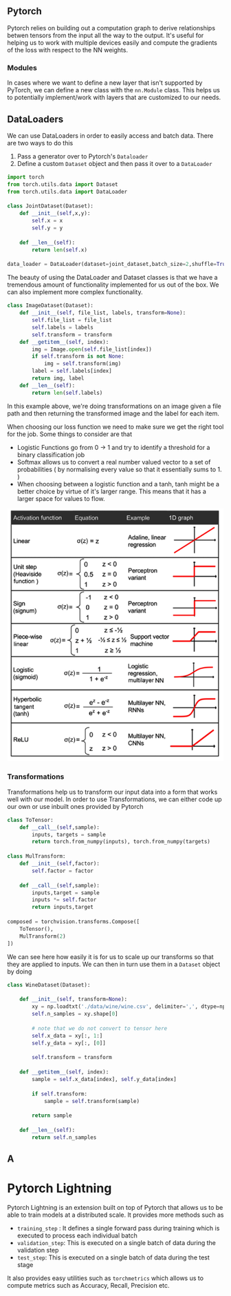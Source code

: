 ## Pytorch

Pytorch relies on building out a computation graph to derive relationships betwen tensors from the input all the way to the output. It's useful for helping us to work with multiple devices easily and compute the gradients of the loss with respect to the NN weights.

### Modules

In cases where we want to define a new layer that isn't supported by PyTorch, we can define a new class with the `nn.Module` class. This helps us to potentially implement/work with layers that are customized to our needs.
## DataLoaders

We can use DataLoaders in order to easily access and batch data. There are two ways to do this

1. Pass a generator over to Pytorch's `Dataloader`
2. Define a custom `Dataset` object and then pass it over to a `DataLoader`

```python
import torch
from torch.utils.data import Dataset
from torch.utils.data import DataLoader

class JointDataset(Dataset):
    def __init__(self,x,y):
        self.x = x
        self.y = y
    
    def __len__(self):
        return len(self.x)

data_loader = DataLoader(dataset=joint_dataset,batch_size=2,shuffle=True)
```

The beauty of using the DataLoader and Dataset classes is that we have a tremendous amount of functionality implemented for us out of the box. We can also implement more complex functionality.

```python
class ImageDataset(Dataset):
    def __init__(self, file_list, labels, transform=None):
        self.file_list = file_list
        self.labels = labels
        self.transform = transform
    def __getitem__(self, index):
        img = Image.open(self.file_list[index])        
        if self.transform is not None:
            img = self.transform(img)
        label = self.labels[index]
        return img, label
    def __len__(self):
        return len(self.labels)
```

In this example above, we're doing transformations on an image given a file path and then returning the transformed image and the label for each item.

When choosing our loss function we need to make sure we get the right tool for the job. Some things to consider are that
- Logistic Functions go from 0 -> 1 and try to identify a threshold for a binary classification job
- Softmax allows us to convert a real number valued vector to a set of probabilities ( by normalising every value so that it essentially sums to 1. )
- When choosing between a logistic function and a tanh, tanh might be a better choice by virtue of it's larger range. This means that it has a larger space for values to flow.

![|300](assets/Screenshot%202024-04-28%20at%2012.43.51%20AM.png)
### Transformations

Transformations help us to transform our input data into a form that works well with our model. In order to use Transformations, we can either code up our own or use inbuilt ones provided by Pytorch

```python
class ToTensor:
    def __call__(self,sample):
        inputs, targets = sample
        return torch.from_numpy(inputs), torch.from_numpy(targets)

class MulTransform:
    def __init__(self,factor):
        self.factor = factor
    
    def __call__(self,sample):
        inputs,target = sample
        inputs *= self.factor
        return inputs,target

composed = torchvision.transforms.Compose([
    ToTensor(),
    MulTransform(2)
])
```

We can see here how easily it is for us to scale up our transforms so that they are applied to inputs. We can then in turn use them in a `Dataset` object by doing

```python
class WineDataset(Dataset):

    def __init__(self, transform=None):
        xy = np.loadtxt('./data/wine/wine.csv', delimiter=',', dtype=np.float32, skiprows=1)
        self.n_samples = xy.shape[0]

        # note that we do not convert to tensor here
        self.x_data = xy[:, 1:]
        self.y_data = xy[:, [0]]

        self.transform = transform

    def __getitem__(self, index):
        sample = self.x_data[index], self.y_data[index]

        if self.transform:
            sample = self.transform(sample)

        return sample

    def __len__(self):
        return self.n_samples
```

## A
# Pytorch Lightning

Pytorch Lightning is an extension built on top of Pytorch that allows us to be able to train models at a distributed scale. It provides more methods such as 

- `training_step` : It defines a single forward pass during training which is executed to process each individual batch
- `validation_step`: This is executed on a single batch of data during the validation step
- `test_step`: This is executed on a single batch of data during the test stage

It also provides easy utilities such as `torchmetrics` which allows us to compute metrics such as Accuracy, Recall, Precision etc.
